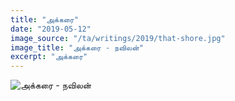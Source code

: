 ```yaml
---
title: "அக்கரை"
date: "2019-05-12"
image_source: "/ta/writings/2019/that-shore.jpg"
image_title: "அக்கரை - நவிலன்"
excerpt: "அக்கரை"
---
```


<!--more-->

![அக்கரை - நவிலன்](/ta/writings/2019/that-shore.jpg)